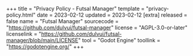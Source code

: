 +++
title = "Privacy Policy - Futsal Manager"
template = "privacy-policy.html"
date = 2023-02-12
updated = 2023-02-12
[extra]
released = false
name = "Futsal Manager"
sourcecode = "https://github.com/dulvui/futsal-manager"
license = "AGPL-3.0-or-later"
licenselink = "https://github.com/dulvui/futsal-manager/blob/main/LICENSE"
tool = "Godot Engine"
toollink = "https://godotengine.org/"
+++